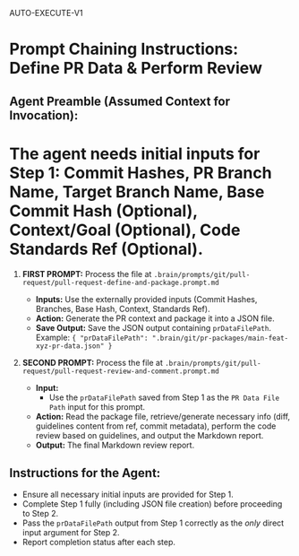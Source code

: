AUTO-EXECUTE-V1

# Prompt Chaining Instructions: Define PR Data & Perform Review

## Agent Preamble (Assumed Context for Invocation):
# The agent needs initial inputs for Step 1: Commit Hashes, PR Branch Name, Target Branch Name, Base Commit Hash (Optional), Context/Goal (Optional), Code Standards Ref (Optional).

1.  **FIRST PROMPT:** Process the file at `.brain/prompts/git/pull-request/pull-request-define-and-package.prompt.md`
    * **Inputs:** Use the externally provided inputs (Commit Hashes, Branches, Base Hash, Context, Standards Ref).
    * **Action:** Generate the PR context and package it into a JSON file.
    * **Save Output:** Save the JSON output containing `prDataFilePath`. Example: `{ "prDataFilePath": ".brain/git/pr-packages/main-feat-xyz-pr-data.json" }`

2.  **SECOND PROMPT:** Process the file at `.brain/prompts/git/pull-request/pull-request-review-and-comment.prompt.md`
    * **Input:**
        * Use the `prDataFilePath` saved from Step 1 as the `PR Data File Path` input for this prompt.
    * **Action:** Read the package file, retrieve/generate necessary info (diff, guidelines content from ref, commit metadata), perform the code review based on guidelines, and output the Markdown report.
    * **Output:** The final Markdown review report.

## Instructions for the Agent:
* Ensure all necessary initial inputs are provided for Step 1.
* Complete Step 1 fully (including JSON file creation) before proceeding to Step 2.
* Pass the `prDataFilePath` output from Step 1 correctly as the *only* direct input argument for Step 2.
* Report completion status after each step.